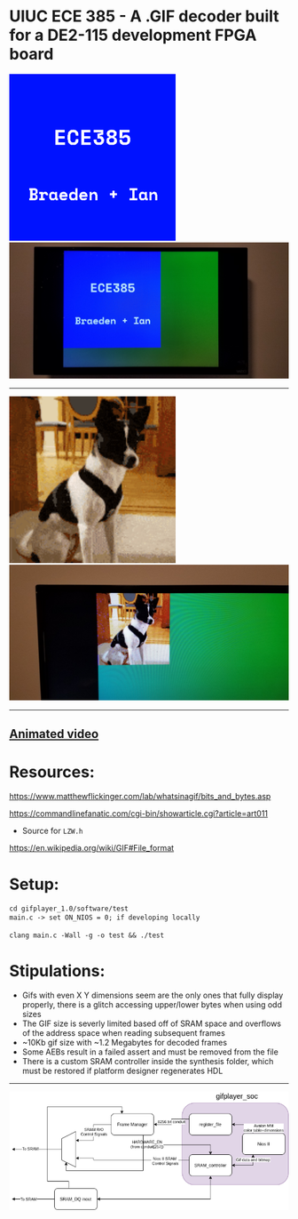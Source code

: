 # UIUC ECE 385 - A .GIF decoder built for a DE2-115 development FPGA board

<img src="images/385.gif" alt="385" width="300">
<img src="images/385-out.jpg" alt="385" width="600">

----------------------------------

<img src="images/luna.gif" alt="385" width="300">
<img src="images/luna-out.jpg" alt="385" width="600">

---------------------------------

## [Animated video](https://drive.google.com/file/d/1Ys_Bvm4wdpAzSSFu5BOJIOafD7j1-tSv/view?usp=sharing)

# Resources:
https://www.matthewflickinger.com/lab/whatsinagif/bits_and_bytes.asp

https://commandlinefanatic.com/cgi-bin/showarticle.cgi?article=art011
- Source for `LZW.h`

https://en.wikipedia.org/wiki/GIF#File_format

# Setup:

```
cd gifplayer_1.0/software/test
main.c -> set ON_NIOS = 0; if developing locally

clang main.c -Wall -g -o test && ./test
```

# Stipulations:
- Gifs with even X Y dimensions seem are the only ones that fully display properly, there is a glitch accessing upper/lower bytes when using odd sizes
- The GIF size is severly limited based off of SRAM space and overflows of the address space when reading subsequent frames 
- ~10Kb gif size with ~1.2 Megabytes for decoded frames
- Some AEBs result in a failed assert and must be removed from the file
- There is a custom SRAM controller inside the synthesis folder, which must be restored if platform designer regenerates HDL
----------------------------------
<img src="images/hw_sw.png" alt="385" width="600">
